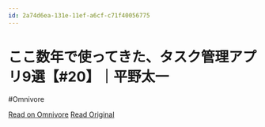 ```yaml
---
id: 2a74d6ea-131e-11ef-a6cf-c71f40056775
---
```


# ここ数年で使ってきた、タスク管理アプリ9選【#20】｜平野太一
#Omnivore

[Read on Omnivore](https://omnivore.app/me/9-20-18f7ee039f3)
[Read Original](https://note.com/yriica/n/ne576c3e5658a)

